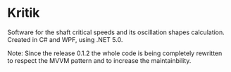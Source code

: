 # Kritik
Software for the shaft critical speeds and its oscillation shapes calculation.
Created in C# and WPF, using .NET 5.0.

Note: Since the release 0.1.2 the whole code is being completely rewritten to respect the MVVM pattern and to increase the maintainbility.
